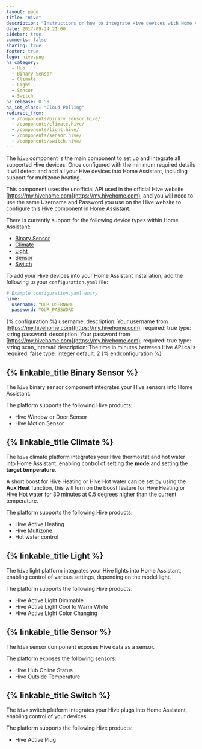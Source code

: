 ```yaml
---
layout: page
title: "Hive"
description: "Instructions on how to integrate Hive devices with Home Assistant."
date: 2017-09-24 21:00
sidebar: true
comments: false
sharing: true
footer: true
logo: hive.png
ha_category:
  - Hub
  - Binary Sensor
  - Climate
  - Light
  - Sensor
  - Switch
ha_release: 0.59
ha_iot_class: "Cloud Polling"
redirect_from:
  - /components/binary_sensor.hive/
  - /components/climate.hive/
  - /components/light.hive/
  - /components/sensor.hive/
  - /components/switch.hive/
---
```


The `hive` component is the main component to set up and integrate all supported Hive devices. Once configured with the minimum required details it will detect and add all your Hive devices into Home Assistant, including support for multizone heating.

This component uses the unofficial API used in the official Hive website [https://my.hivehome.com](https://my.hivehome.com), and you will need to use the same Username and Password you use on the Hive website to configure this Hive component in Home Assistant.

There is currently support for the following device types within Home Assistant:

- [Binary Sensor](#binary-sensor)
- [Climate](#climate)
- [Light](#light)
- [Sensor](#sensor)
- [Switch](#switch)

To add your Hive devices into your Home Assistant installation, add the following to your `configuration.yaml` file:

```yaml
# Example configuration.yaml entry
hive:
  username: YOUR_USERNAME
  password: YOUR_PASSWORD
```

{% configuration %}
username:
  description: Your username from [https://my.hivehome.com](https://my.hivehome.com).
  required: true
  type: string
password:
  description: Your password from [https://my.hivehome.com](https://my.hivehome.com).
  required: true
  type: string
scan_interval:
  description: The time in minutes between Hive API calls
  required: false
  type: integer
  default: 2
{% endconfiguration %}

## {% linkable_title Binary Sensor %}

The `hive` binary sensor component integrates your Hive sensors into Home Assistant.

The platform supports the following Hive products:

- Hive Window or Door Sensor
- Hive Motion Sensor

## {% linkable_title Climate %}

The `hive` climate platform integrates your Hive thermostat and hot water into Home Assistant, enabling control of setting the **mode** and setting the **target temperature**.

A short boost for Hive Heating or Hive Hot water can be set by using the **Aux Heat** function, this will turn on the boost feature for Hive Heating or Hive Hot water for 30 minutes at 0.5 degrees higher than the current temperature.

The platform supports the following Hive products:

- Hive Active Heating
- Hive Multizone
- Hot water control

## {% linkable_title Light %}

The `hive` light platform integrates your Hive lights into Home Assistant, enabling control of various settings, depending on the model light.

The platform supports the following Hive products:

- Hive Active Light Dimmable
- Hive Active Light Cool to Warm White
- Hive Active Light Color Changing

## {% linkable_title Sensor %}

The `hive` sensor component exposes Hive data as a sensor.

The platform exposes the following sensors:

- Hive Hub Online Status
- Hive Outside Temperature

## {% linkable_title Switch %}

The `hive` switch platform integrates your Hive plugs into Home Assistant, enabling control of your devices.

The platform supports the following Hive products:

- Hive Active Plug
